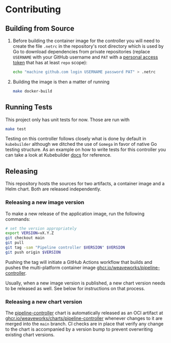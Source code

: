# Contributing

## Building from Source

1. Before building the container image for the controller you will need to create the file `.netrc` in the repository's root directory which is used
by Go to download dependencies from private repositories (replace `USERNAME` with your GitHub username and `PAT` with a [personal access token](https://github.com/settings/tokens) that has at least `repo` scope):

   ```sh
   echo "machine github.com login USERNAME password PAT" > .netrc
   ```

1. Building the image is then a matter of running

   ```sh
   make docker-build
   ```

## Running Tests

This project only has unit tests for now. Those are run with

```sh
make test
```

Testing on this controller follows closely what is done by default in `kubebuilder` although we ditched the use of `Gomega` in favor of native Go testing structure. As an example on how to write tests for this controller you can take a look at Kubebuilder [docs](https://book.kubebuilder.io/cronjob-tutorial/writing-tests.html#writing-controller-tests) for reference.


## Releasing

This repository hosts the sources for two artifacts, a container image and a Helm chart. Both are released independently.

### Releasing a new image version

To make a new release of the application image, run the following commands:

```sh
# set the version appropriately
export VERSION=vX.Y.Z
git checkout main
git pull
git tag -sam "Pipeline controller $VERSION" $VERSION
git push origin $VERSION
```

Pushing the tag will initiate a GitHub Actions workflow that builds and pushes the multi-platform container image [ghcr.io/weaveworks/pipeline-controller](https://github.com/weaveworks/pipeline-controller/pkgs/container/pipeline-controller).

Usually, when a new image version is published, a new chart version needs to be released as well. See below for instructions on that process.

### Releasing a new chart version

The [pipeline-controller](./charts/pipeline-controller) chart is automatically released as an OCI artifact at [ghcr.io/weaveworks/charts/pipeline-controller](https://github.com/weaveworks/pipeline-controller/pkgs/container/charts%2Fpipeline-controller) whenever changes to it are merged into the `main` branch. CI checks are in place that verify any change to the chart is accompanied by a version bump to prevent overwriting existing chart versions.

